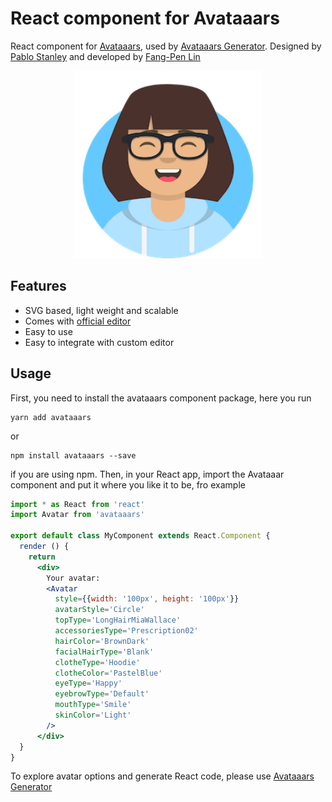 # React component for Avataaars

React component for [Avataaars](https://avataaars.com/), used by [Avataaars Generator](https://getavataaars.com/). Designed by [Pablo Stanley](https://twitter.com/pablostanley) and developed by [Fang-Pen Lin](https://twitter.com/fangpenlin)

<p align="center"><img src='avataaars-example.png?raw=true' style='width: 300px; height: 300px;' /></p>

## Features

 - SVG based, light weight and scalable
 - Comes with [official editor](https://getavataaars.com/)
 - Easy to use
 - Easy to integrate with custom editor

## Usage

First, you need to install the avataaars component package, here you run

```
yarn add avataaars
```

or

```
npm install avataaars --save
```

if you are using npm. Then, in your React app, import the Avataaar component and put it where you like it to be, fro example

```jsx
import * as React from 'react'
import Avatar from 'avataaars'

export default class MyComponent extends React.Component {
  render () {
    return 
      <div>
        Your avatar:
        <Avatar
          style={{width: '100px', height: '100px'}}
          avatarStyle='Circle'
          topType='LongHairMiaWallace'
          accessoriesType='Prescription02'
          hairColor='BrownDark'
          facialHairType='Blank'
          clotheType='Hoodie'
          clotheColor='PastelBlue'
          eyeType='Happy'
          eyebrowType='Default'
          mouthType='Smile'
          skinColor='Light'
        />
      </div>
  }
}
```

To explore avatar options and generate React code, please use [Avataaars Generator](https://getavataaars.com/)
